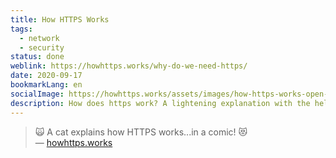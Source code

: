 ```yaml
---
title: How HTTPS Works
tags:
  - network
  - security
status: done
weblink: https://howhttps.works/why-do-we-need-https/
date: 2020-09-17
bookmarkLang: en
socialImage: https://howhttps.works/assets/images/how-https-works-open-graph.png
description: How does https work? A lightening explanation with the help of comics.
---
```

<blockquote>🙀 A cat explains how HTTPS works...in a comic! 😻<footer>— <a href="https://howhttps.works/why-do-we-need-https/">howhttps.works</a></footer></blockquote>
